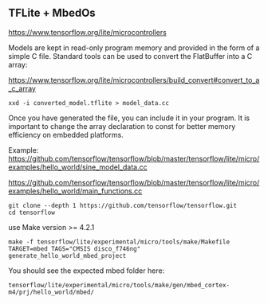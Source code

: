 ## TFLite + MbedOs

<https://www.tensorflow.org/lite/microcontrollers>

Models are kept in read-only program memory and provided in the form of a simple C file. 
Standard tools can be used to convert the FlatBuffer into a C array:

<https://www.tensorflow.org/lite/microcontrollers/build_convert#convert_to_a_c_array>

```
xxd -i converted_model.tflite > model_data.cc
```
Once you have generated the file, you can include it in your program. It is important to change the array declaration to const for better memory efficiency on embedded platforms.

Example:
<https://github.com/tensorflow/tensorflow/blob/master/tensorflow/lite/micro/examples/hello_world/sine_model_data.cc>

<https://github.com/tensorflow/tensorflow/blob/master/tensorflow/lite/micro/examples/hello_world/main_functions.cc>

```
git clone --depth 1 https://github.com/tensorflow/tensorflow.git
cd tensorflow
```
use Make version >= 4.2.1
```
make -f tensorflow/lite/experimental/micro/tools/make/Makefile TARGET=mbed TAGS="CMSIS disco_f746ng" generate_hello_world_mbed_project
```
You should see the expected mbed folder here:
```
tensorflow/lite/experimental/micro/tools/make/gen/mbed_cortex-m4/prj/hello_world/mbed/
```
